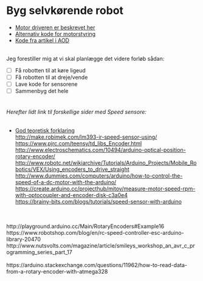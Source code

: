 # Byg selvkørende robot


- [Motor driveren er beskrevet her](https://www.bananarobotics.com/shop/How-to-use-the-HG7881-(L9110)-Dual-Channel-Motor-Driver-Module)<br />
- [Alternativ kode for motorstyring](http://diyprojects.eu/how-to-use-h-bridge-hg7881-with-external-power-supply-and-arduino/)<br />
- [Kode fra artikel i AOD](https://github.com/kneth/ArduRobo)<br />
<br />
Jeg forestiller mig at vi skal planlægge det videre forløb sådan:

- [ ] Få robotten til at køre ligeud
- [ ] Få robotten til at dreje/vende
- [ ] Lave kode for sensorene
- [ ] Sammenbyg det hele
<br /><br />

###### Herefter lidt link til forskellige sider med Speed sensore:<br />
- [God teoretisk forklaring](http://howtomechatronics.com/tutorials/arduino/arduino-dc-motor-control-tutorial-l298n-pwm-h-bridge/)<br />
http://make.robimek.com/lm393-ir-speed-sensor-using/<br />
https://www.pjrc.com/teensy/td_libs_Encoder.html<br />
http://www.electroschematics.com/10494/arduino-optical-position-rotary-encoder/<br />
http://www.robotc.net/wikiarchive/Tutorials/Arduino_Projects/Mobile_Robotics/VEX/Using_encoders_to_drive_straight<br />
http://www.dummies.com/computers/arduino/how-to-control-the-speed-of-a-dc-motor-with-the-arduino/<br />
https://create.arduino.cc/projecthub/mitov/measure-motor-speed-rpm-with-optocoupler-and-encoder-disk-c3a0e4<br />
https://brainy-bits.com/blogs/tutorials/speed-sensor-with-arduino<br />
<br />
<br />
http://playground.arduino.cc/Main/RotaryEncoders#Example16<br />
https://www.robotshop.com/blog/en/rc-speed-controller-esc-arduino-library-20470<br />
http://www.nutsvolts.com/magazine/article/smileys_workshop_an_avr_c_programming_series_part_17<br />
<br />
https://arduino.stackexchange.com/questions/11962/how-to-read-data-from-a-rotary-encoder-with-atmega328<br />

